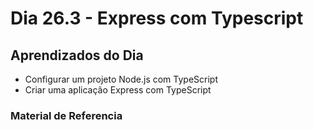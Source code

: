 # Dia 26.3 - Express com Typescript

## Aprendizados do Dia

- Configurar um projeto Node.js com TypeScript
- Criar uma aplicação Express com TypeScript


### Material de Referencia